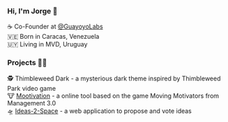 ### Hi, I'm Jorge :wave:

:coffee: Co-Founder at [@GuayoyoLabs](https://github.com/guayoyolabs/) <br>
:venezuela: Born in Caracas, Venezuela <br>
:uruguay: Living in MVD, Uruguay <br>

### Projects :man_technologist:

:detective: Thimbleweed Dark - a mysterious dark theme inspired by Thimbleweed Park video game <br>
:cow: [Mootivation](https://mootivation.app/) - a online tool based on the game Moving Motivators from Management 3.0 <br>
:flying_saucer: [Ideas-2-Space](http://ideas2.space/) - a web application to propose and vote ideas <br>

<!--
Here are some ideas to get you started:
- 🔭 I’m currently working on ...
- 🌱 I’m currently learning ...
- 👯 I’m looking to collaborate on ...
- 🤔 I’m looking for help with ...
- 💬 Ask me about ...
- 📫 How to reach me: ...
- 😄 Pronouns: ...
- ⚡ Fun fact: ...
-->
